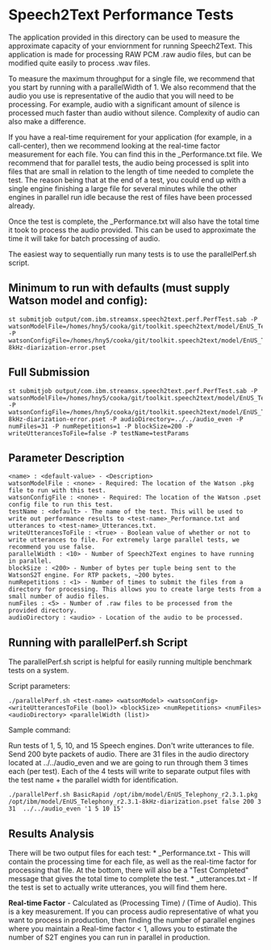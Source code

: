 # Speech2Text Performance Tests

The application provided in this directory can be used to measure the approximate capacity of your enviornment 
for running Speech2Text. This application is made for processing RAW PCM .raw audio files, but can 
be modified quite easily to process .wav files. 

To measure the maximum throughput for a single file, we recommend that you start by running 
with a parallelWidth of 1. We also recommend that the audio you use is representative of the 
audio that you will need to be processing. For example, audio with a significant amount of silence
is processed much faster than audio without silence. Complexity of audio can also make a difference. 

If you have a real-time requirement for your application (for example, in a call-center), then we 
recommend looking at the real-time factor measurement for each file. You can find this in the 
<test-name>_Performance.txt file. We recommend that for parallel tests, the audio being processed 
is split into files that are small in relation to the length of time needed to complete the test. 
The reason being that at the end of a test, you could end up with a single engine finishing a large 
file for several minutes while the other engines in parallel run idle because the rest of files have been
processed already. 

Once the test is complete, the  <test-name>_Performance.txt will also have the total time it took to process
the audio provided. This can be used to approximate the time it will take for batch processing of audio. 

The easiest way to sequentially run many tests is to use the parallelPerf.sh script. 

## Minimum to run with defaults (must supply Watson model and config): 
	st submitjob output/com.ibm.streamsx.speech2text.perf.PerfTest.sab -P watsonModelFile=/homes/hny5/cooka/git/toolkit.speech2text/model/EnUS_Telephony_r2.2.3.pkg -P watsonConfigFile=/homes/hny5/cooka/git/toolkit.speech2text/model/EnUS_Telephony_r2.2.3-8kHz-diarization-error.pset

## Full Submission
	st submitjob output/com.ibm.streamsx.speech2text.perf.PerfTest.sab -P watsonModelFile=/homes/hny5/cooka/git/toolkit.speech2text/model/EnUS_Telephony_r2.2.3.pkg -P watsonConfigFile=/homes/hny5/cooka/git/toolkit.speech2text/model/EnUS_Telephony_r2.2.3-8kHz-diarization-error.pset -P audioDirectory=../../audio_even -P numFiles=31 -P numRepetitions=1 -P blockSize=200 -P writeUtterancesToFile=false -P testName=testParams

## Parameter Description

	<name> : <default-value> - <Description>
	watsonModelFile : <none> - Required: The location of the Watson .pkg file to run with this test. 
	watsonConfigFile : <none> - Required: The location of the Watson .pset config file to run this test. 
	testName : <default> - The name of the test. This will be used to write out performance results to <test-name>_Performance.txt and utterances to <test-name>_Utterances.txt. 
	writeUtterancesToFile : <true> - Boolean value of whether or not to write utterances to file. For extremely large parallel tests, we recommend you use false.  
	parallelWidth : <10> - Number of Speech2Text engines to have running in parallel. 
	blockSize : <200> - Number of bytes per tuple being sent to the WatsonS2T engine. For RTP packets, ~200 bytes. 
	numRepetitions : <1> - Number of times to submit the files from a directory for processing. This allows you to create large tests from a small number of audio files. 
	numFiles : <5> - Number of .raw files to be processed from the provided directory. 
	audioDirectory : <audio> - Location of the audio to be processed. 

## Running with parallelPerf.sh Script
The parallelPerf.sh script is helpful for easily running multiple benchmark tests on a system. 

Script parameters: 
```
./parallelPerf.sh <test-name> <watsonModel> <watsonConfig> <writeUtterancesToFile (bool)> <blockSize> <numRepetitions> <numFiles> <audioDirectory> <parallelWidth (list)>
```

Sample command: 

Run tests of 1, 5, 10, and 15 Speech engines. Don't write utterances to file. Send 200 byte packets of audio. There are 31 files in the audio directory located at ../../audio_even and we are going to run through them 3 times each (per test). Each of the 4 tests will write to separate output files with the test name + the parallel width for identification. 
```
./parallelPerf.sh BasicRapid /opt/ibm/model/EnUS_Telephony_r2.3.1.pkg /opt/ibm/model/EnUS_Telephony_r2.3.1-8kHz-diarization.pset false 200 3 31  ../../audio_even '1 5 10 15'
```

## Results Analysis
There will be two output files for each test: 
	* <test-name>_Performance.txt - This will contain the processing time for each file, as well as the real-time factor for processing that file. 
	At the bottom, there will also be a "Test Completed" message that gives the total time to complete the test. 
	* <test-name>_utterances.txt - If the test is set to actually write utterances, you will find them here. 
	
**Real-time Factor** - Calculated as (Processing Time) / (Time of Audio). This is a key measurement. If you can process audio representative 
of what you want to process in production, then finding the number of parallel engines where you maintain a Real-time factor < 1, allows you 
to estimate the number of S2T engines you can run in parallel in production. 
